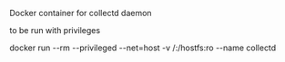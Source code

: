 Docker container for collectd daemon

to be run with privileges 

docker run --rm --privileged --net=host -v /:/hostfs:ro --name collectd
